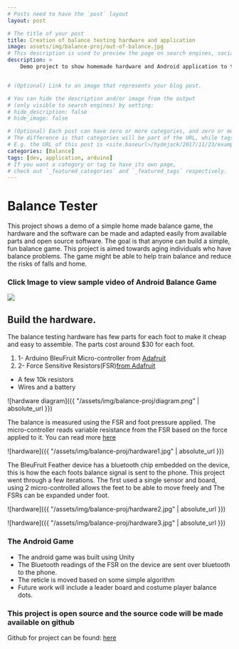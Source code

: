 ```yaml
---
# Posts need to have the `post` layout
layout: post

# The title of your post
title: Creation of balance testing hardware and application
image: assets/img/balance-proj/out-of-balance.jpg
# This description is used to preview the page on search engines, social media, etc.
description: >
    Demo project to show homemade hardware and Android application to test balance in a simple fun game.


# (Optional) Link to an image that represents your blog post.

# You can hide the description and/or image from the output
# (only visible to search engines) by setting:
# hide_description: false
# hide_image: false

# (Optional) Each post can have zero or more categories, and zero or more tags.
# The difference is that categories will be part of the URL, while tags will not.
# E.g. the URL of this post is <site.baseurl>/hydejack/2017/11/23/example-content/
categories: [Balance]
tags: [dev, application, arduino]
# If you want a category or tag to have its own page,
# check out `_featured_categories` and `_featured_tags` respectively.
---
```


# Balance Tester

This project shows a demo of a simple home made balance game, the hardware and the software can be made and adapted easily from available parts and open source software. The goal is that anyone can build a simple, fun balance game. This project is aimed towards aging individuals who have balance problems. The game might be able to help train balance and reduce the risks of falls and home.

### Click Image to view sample video of Android Balance Game

[![](http://img.youtube.com/vi/-CGvL4zsEN4/0.jpg)](http://www.youtube.com/watch?v=-CGvL4zsEN4 "Balance Tester Game")


## Build the hardware.

The balance testing hardware has few parts for each foot to make it cheap and easy to assemble. The parts cost around $30 for each foot.

1. 1- Arduino BleuFruit Micro-controller from [Adafruit](https://www.adafruit.com/product/3406)
2. 2- Force Sensitive Resistors(FSR)[from Adafruit](https://www.adafruit.com/product/1075)
 - A few 10k resistors 
 - Wires and a battery

 ![hardware diagram]({{ "/assets/img/balance-proj/diagram.png" | absolute_url }})

The balance is measured using the FSR and foot pressure applied. The micro-controller reads variable resistance from the FSR based on the force applied to it. You can read more [here](https://learn.adafruit.com/force-sensitive-resistor-fsr/using-an-fsr)

![hardware]({{ "/assets/img/balance-proj/hardware1.jpg" | absolute_url }})

The BleuFruit Feather device has a bluetooth chip embedded on the device, this is how the each foots balance signal is sent to the phone. This project went through a few iterations. The first used a single sensor and board, using 2 micro-controlled allows the feet to be able to move freely and The FSRs can be expanded under foot.

![hardware]({{ "/assets/img/balance-proj/hardware2.jpg" | absolute_url }})

![hardware]({{ "/assets/img/balance-proj/hardware3.jpg" | absolute_url }})



### The Android Game

- The android game was built using Unity
- The Bluetooth readings of the FSR on the device are sent over bluetooth to the phone.
- The reticle is moved based on some simple algorithm
- Future work will include a leader board and costume player balance dots.

### This project is open source and the source code will be made available on github

Github for project can be found: [here](https://github.com/ttruty)